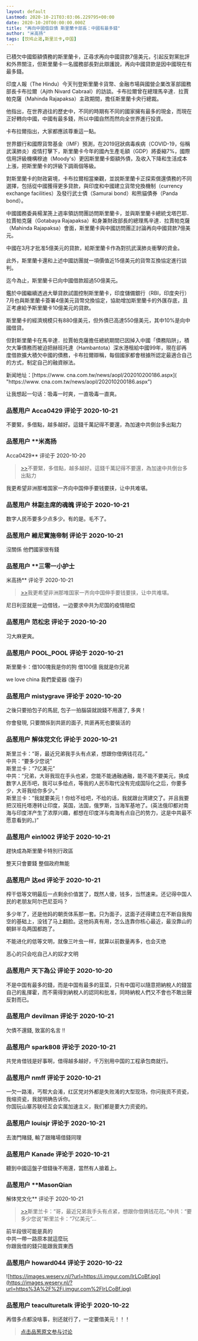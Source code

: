 ```yaml
---
layout: default
Lastmod: 2020-10-21T03:03:06.229795+00:00
date: 2020-10-20T00:00:00.000Z
title: "再向中國借巨債 斯里蘭卡部長：中國有最多錢"
author: "米高扬"
tags: [饮鸠止渴,斯里兰卡,中国]
---
```


已積欠中國鉅額債務的斯里蘭卡，正尋求再向中國貸款7億美元，引起反對黨批評和外界關注，但斯里蘭卡一名國務部長對此辯護說，再向中國貸款是因中國現在有最多錢。  
  
印度人報（The Hindu）今天刊登斯里蘭卡貨幣、金融市場與國營企業改革部國務部長卡布拉爾（Ajith Nivard Cabraal）的訪談。卡布拉爾曾在總理馬辛達．拉賈帕克薩（Mahinda Rajapaksa）主政期間，擔任斯里蘭卡央行總裁。  
  
他指出，在世界過往的歷史中，不同的時期有不同的國家擁有最多的現金，而現在正好轉向中國，中國有最多錢，所以中國自然而然向全世界進行投資。  
  
卡布拉爾指出，大家都應該尊重這一點。  
  
世界銀行和國際貨幣基金（IMF）預測，在2019冠狀病毒疾病（COVID-19，俗稱武漢肺炎）疫情打擊下，斯里蘭卡今年的國內生產毛額（GDP）將委縮7%，國際信用評級機構穆迪（Moody's）更因斯里蘭卡鉅額外債，及收入下降和生活成本上漲，把斯里蘭卡的評級下調兩個等級。  
  
對斯里蘭卡的財政窘境，卡布拉爾相當樂觀，並說斯里蘭卡正探索償還債務的不同選擇，包括從中國獲得更多貸款，與印度和中國建立貨幣兌換機制（currency exchange facilities）及發行武士債（Samurai bond）和熊貓債券（Panda bond）。  
  
中國國務委員楊潔箎上週率領訪問團訪問斯里蘭卡，並與斯里蘭卡總統戈塔巴耶．拉賈帕克薩（Gotabaya Rajapaksa）和身兼財政部長的總理馬辛達．拉賈帕克薩（Mahinda Rajapaksa）會面，斯里蘭卡與中國訪問團正討論再向中國貸款7億美元。  
  
中國在3月才批准5億美元的貸款，給斯里蘭卡作為對抗武漢肺炎衝擊的資金。  
  
此外，斯里蘭卡還和上述中國訪團就一項價值近15億美元的貨幣互換協定進行談判。  
  
迄今為止，斯里蘭卡已向中國借款超過50億美元。  
  
鑑於中國繼續透過大舉貸款試圖控制斯里蘭卡，印度儲備銀行（RBI，印度央行）7月也與斯里蘭卡簽署4億美元貨幣兌換協定，協助增加斯里蘭卡的外匯存底，且正考慮給予斯里蘭卡10億美元的貸款。  
  
斯里蘭卡的經濟規模只有880億美元，但外債已高達550億美元，其中10%是向中國借貸。  
  
但對斯里蘭卡在馬辛達．拉賈帕克薩擔任總統期間已因掉入中國「債務陷阱」，積欠大筆債務而被迫把赫班托達（Hambantota）深水港租給中國99年，現在卻再度借款擴大積欠中國的債務，卡布拉爾辯稱，每個國家都會根據所認定最適合自己的方式，制定自己的融資辦法。  
  
新闻地址：[https://www. cna.com.tw/news/aopl/202010200186.aspx]( "https://www. cna.com.tw/news/aopl/202010200186.aspx")  
  
让我想起一句话：吸毒一时爽，一直吸毒一直爽。

            
### 品葱用户 **Acca0429** 评论于 2020-10-21
        
不要緊，多借點，越多越好。這錢千萬記得不要還，為加速中共倒台多出點力
        


            
### 品葱用户 **米高扬 
Acca0429** 评论于 2020-10-20
        
> [\>>]( "/article/item_id-521362#")不要緊，多借點，越多越好。這錢千萬記得不要還，為加速中共倒台多出點力

  
  
我更希望非洲那堆国家一齐向中国伸手要钱要挟，让中共难堪。
        


            
### 品葱用户 **林副主席的魂魄** 评论于 2020-10-21
        
数字人民币要多少点多少。有的是。毛不了。
        


            
### 品葱用户 **維尼實施帝制** 评论于 2020-10-21
        
沒關係 他們國家很有錢
        


            
### 品葱用户 **三零一小护士 
米高扬** 评论于 2020-10-21
        
> [\>>]( "/article/item_id-521368#")我更希望非洲那堆国家一齐向中国伸手要钱要挟，让中共难堪。

  
尼日利亚就是一边借钱，一边要求中共为尼国的疫情赔偿
        


            
### 品葱用户 **范松忠** 评论于 2020-10-20
        
习大麻更爽。
        


            
### 品葱用户 **POOL_POOL** 评论于 2020-10-21
        
斯里蘭卡：借100塊我是你的狗 借100億 我就是你兄弟   
  
we love china 我們愛瓷器 (盤子)
        


            
### 品葱用户 **mistygrave** 评论于 2020-10-20
        
之後只要拍包子的馬屁, 包子一拍腦袋就說錢不用還了, 多爽！  
  
你會發現, 只要關係到共匪的面子, 共匪再死也要裝活的
        


            
### 品葱用户 **解体党文化** 评论于 2020-10-21
        
斯里兰卡：“哥，最近兄弟我手头有点紧，想跟你借俩钱花花。”  
中共：“要多少您说”  
斯里兰卡：“7亿美元”  
中共：“兄弟，大哥我现在手头也紧，您能不能通融通融，能不能不要美元，换成数字人民币吧，我可以多给点，等我的人民币取代没有完成国际化之后，你要多少，大哥我给你多少。”  
斯里兰卡：“我就要美元！你给不给吧，不给的话，我就跟台湾建交了。并且我要把汉班托塔港转让印度，英国，法国，俄罗斯，当海军基地了。(英法俄印都对南海与印度洋产生了浓厚兴趣，都想在印度洋与南海有点自己的势力，这是中共最不愿意看到的。)”
        


            
### 品葱用户 **ein1002** 评论于 2020-10-21
        
趕快成為斯里蘭卡特別行政區  
  
整天只會要錢 整個政府無能
        


            
### 品葱用户 **达ed** 评论于 2020-10-21
        
榨干低等文明最后一点剩余价值罢了，既然人傻，钱多，当然速来。还记得中国人民的老朋友阿尔巴尼亚吗？  
  
多少年了，还是他妈的朝贡体系那一套。只为面子，这面子还得建立在不断自我掏空的基础上，没钱了马上翻脸。这他妈真有用，怎么连靠你核心最近，最没靠山的朝鲜半岛两国都跑了。  
  
不能进化的低等文明，就像三叶虫一样，就算以前数量再多，也会灭绝  
  
恶心的只会吃自己人的奴才文明
        


            
### 品葱用户 **天下為公** 评论于 2020-10-20
        
不是中国有最多的錢，而是中国有最多的韮菜，只有中国可以隨意把納稅人的錢當自己的亂揮霍，而不需得到納稅人的認同和批准，同時納稅人們又不會也不敢出聲反對而已。
        


            
### 品葱用户 **devilman** 评论于 2020-10-21
        
欠債不還錢, 致富的名言 !!
        


            
### 品葱用户 **spark808** 评论于 2020-10-21
        
共党肯借钱是好事啊，借得越多越好，千万别用中国的工程承包商就行。
        


            
### 品葱用户 **nmff** 评论于 2020-10-21
        
一欠一路淆，丐帮大会淆，红区党对外都是失败淆的大型现场，你问我资不资瓷，我缩资瓷，我就明确告诉你。  
你国玩山寨苏联经互会实属加速主义，我们都是要大力资瓷的。
        


            
### 品葱用户 **louisjr** 评论于 2020-10-21
        
去澳門賭錢, 輸了跟賭場借錢同理
        


            
### 品葱用户 **Kanade** 评论于 2020-10-21
        
聽到中國這盤子借錢後不用還，當然有人搶着上。
        


            
### 品葱用户 **MasonQian 
解体党文化** 评论于 2020-10-21
        
> [\>>]( "/article/item_id-521542#")斯里兰卡：“哥，最近兄弟我手头有点紧，想跟你借俩钱花花。”中共：“要多少您说”斯里兰卡：“7亿美元”...

  
  
前半段很可能是真的  
中共一帶一路原本就這麼玩  
你跟我借的錢只能跟我買東西
        


            
### 品葱用户 **howard044** 评论于 2020-10-22
        
![https://images.weserv.nl/?url=https://i.imgur.com/IrLCoBf.jpg](https://images.weserv.nl/?url=https%3A%2F%2Fi.imgur.com%2FIrLCoBf.jpg)
        


            
### 品葱用户 **teaculturetalk** 评论于 2020-10-22
        
再借多点都没啥事，别还就行了，一定要借美元！！！
        






> [点击品葱原文参与讨论](https://pincong.rocks/article/25328)

